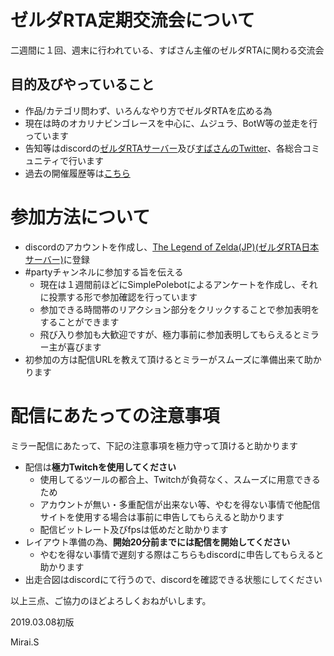 # ゼルダRTA定期交流会について
二週間に１回、週末に行われている、すばさん主催のゼルダRTAに関わる交流会

## 目的及びやっていること
  - 作品/カテゴリ問わず、いろんなやり方でゼルダRTAを広める為
  - 現在は時のオカリナビンゴレースを中心に、ムジュラ、BotW等の並走を行っています
  - 告知等はdiscordの[ゼルダRTAサーバー](https://t.co/Dt2xANGfV4)及び[すばさんのTwitter](https://twitter.com/sva16162)、各総合コミュニティで行います
  - 過去の開催履歴等は[こちら](https://docs.google.com/spreadsheets/d/1-0K45vdizhqbNQM0wqqONBB0q9Bya6du2BH0LU-E9CA/edit#gid=0)

# 参加方法について
  - discordのアカウントを作成し、[The Legend of Zelda(JP)(ゼルダRTA日本サーバー)](https://t.co/Dt2xANGfV4)に登録
  - #partyチャンネルに参加する旨を伝える
    - 現在は１週間前ほどにSimplePolebotによるアンケートを作成し、それに投票する形で参加確認を行っています
    - 参加できる時間帯のリアクション部分をクリックすることで参加表明をすることができます
    - 飛び入り参加も大歓迎ですが、極力事前に参加表明してもらえるとミラー主が喜びます
  - 初参加の方は配信URLを教えて頂けるとミラーがスムーズに準備出来て助かります

# 配信にあたっての注意事項
ミラー配信にあたって、下記の注意事項を極力守って頂けると助かります
  - 配信は**極力Twitchを使用してください**
    - 使用してるツールの都合上、Twitchが負荷なく、スムーズに用意できるため
    - アカウントが無い・多重配信が出来ない等、やむを得ない事情で他配信サイトを使用する場合は事前に申告してもらえると助かります
    - 配信ビットレート及びfpsは低めだと助かります
  - レイアウト準備の為、**開始20分前までには配信を開始してください**
    - やむを得ない事情で遅刻する際はこちらもdiscordに申告してもらえると助かります
  - 出走合図はdiscordにて行うので、discordを確認できる状態にしてください

以上三点、ご協力のほどよろしくおねがいします。

2019.03.08初版

Mirai.S
